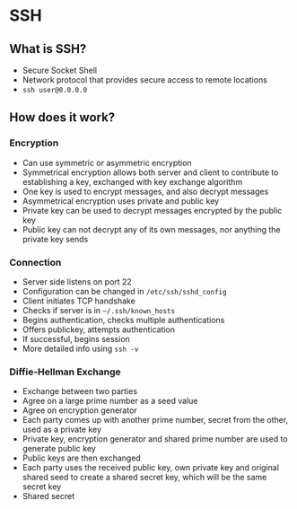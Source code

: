 # SSH

## What is SSH?
- Secure Socket Shell
- Network protocol that provides secure access to remote locations
- `ssh user@0.0.0.0`

## How does it work?

### Encryption
- Can use symmetric or asymmetric encryption
- Symmetrical encryption allows both server and client to contribute to establishing a key, exchanged with key exchange algorithm
- One key is used to encrypt messages, and also decrypt messages
- Asymmetrical encryption uses private and public key
- Private key can be used to decrypt messages encrypted by the public key
- Public key can not decrypt any of its own messages, nor anything the private key sends

### Connection
- Server side listens on port 22
- Configuration can be changed in `/etc/ssh/sshd_config`
- Client initiates TCP handshake
- Checks if server is in `~/.ssh/known_hosts`
- Begins authentication, checks multiple authentications
- Offers publickey, attempts authentication
- If successful, begins session
- More detailed info using `ssh -v`

### Diffie-Hellman Exchange
- Exchange between two parties
- Agree on a large prime number as a seed value
- Agree on encryption generator
- Each party comes up with another prime number, secret from the other, used as a private key
- Private key, encryption generator and shared prime number are used to generate public key
- Public keys are then exchanged
- Each party uses the received public key, own private key and original shared seed to create a shared secret key, which will be the same secret key
- Shared secret 
